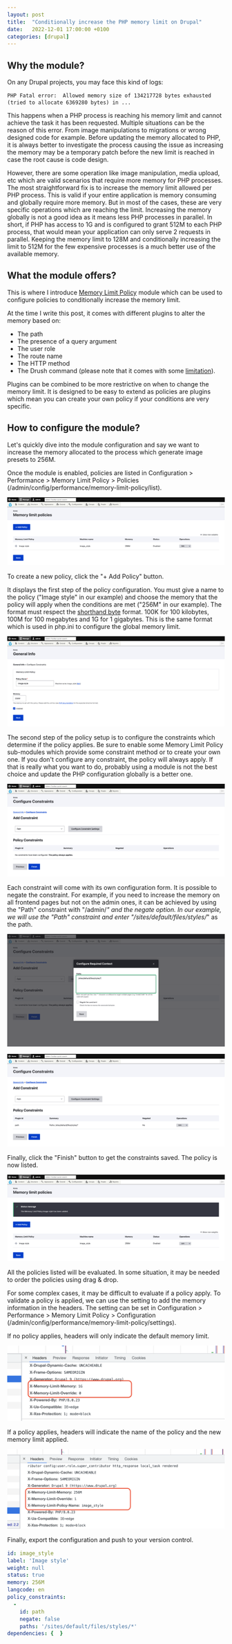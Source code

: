 ```yaml
---
layout: post
title:  "Conditionally increase the PHP memory limit on Drupal"
date:   2022-12-01 17:00:00 +0100
categories: [drupal]
---
```

## Why the module?
On any Drupal projects, you may face this kind of logs:
```
PHP Fatal error:  Allowed memory size of 134217728 bytes exhausted (tried to allocate 6369280 bytes) in ...
```

This happens when a PHP process is reaching his memory limit and cannot achieve the
task it has been requested. Multiple situations can be the reason of this error. From image
manipulations to migrations or wrong designed code for example. Before
updating the memory allocated to PHP, it is always better to investigate the 
process causing the issue as increasing the memory may be a temporary patch before
the new limit is reached in case the root cause is code design.

However, there are some operation like image manipulation, media upload, etc which are
valid scenarios that require more memory for PHP processes. The most straightforward
fix is to increase the memory limit allowed per PHP process. This is valid if your
entire application is memory consuming and globally require more memory. But in most of
the cases, these are very specific operations which are reaching the limit. Increasing
the memory globally is not a good idea as it means less PHP processes in parallel. In short, if
PHP has access to 1G and is configured to grant 512M to each PHP process, that would
mean your application can only serve 2 requests in parallel. Keeping the memory limit to 128M and
conditionally increasing the limit to 512M for the few expensive processes is a much better
use of the available memory.

## What the module offers?
This is where I introduce [Memory Limit Policy](https://www.drupal.org/project/memory_limit_policy)
module which can be used to configure policies to conditionally increase the memory
limit.

At the time I write this post, it comes with different plugins to alter the memory based on:
- The path
- The presence of a query argument
- The user role
- The route name
- The HTTP method
- The Drush command (please note that it comes with some [limitation](https://www.drupal.org/project/memory_limit_policy/issues/3276442)).

Plugins can be combined to be more restrictive on when to change the memory limit. It is designed to be easy to extend 
as policies are plugins which mean you can create your own policy if your conditions are very specific.

## How to configure the module?
Let's quickly dive into the module configuration and say we want to increase the
memory allocated to the process which generate image presets to 256M.

Once the module is enabled, policies are listed in
Configuration > Performance > Memory Limit Policy > Policies
(/admin/config/performance/memory-limit-policy/list).

![](/assets/2022-12-01-drupal-memory-limit/memory-limit-list.png)

To create a new policy, click the "+ Add Policy" button.

It displays the first step of
the policy configuration. You must give a name to the policy ("Image style" in our example) and choose the memory that the
policy will apply when the conditions are met ("256M" in our example). The format must respect the [shorthand byte](https://www.php.net/manual/en/faq.using.php#faq.using.shorthandbytes) format.
100K for 100 kilobytes, 100M for 100 megabytes and 1G for 1 gigabytes. This is the same
format which is used in php.ini to configure the global memory limit.

![](/assets/2022-12-01-drupal-memory-limit/memory-limit-create-step-1.png)

The second step of the policy setup is to configure the constraints which determine if the
policy applies. Be sure to enable some Memory Limit Policy sub-modules which provide
some constraint method or to create your own one. If you don't configure any constraint,
the policy will always apply. If that is really what you want to do, probably using a module
is not the best choice and update the PHP configuration globally is a better one.

![](/assets/2022-12-01-drupal-memory-limit/memory-limit-create-step-2.png)

Each constraint will come with its own configuration form. It is possible to negate the
constraint. For example, if you need to increase the memory on all frontend pages but not
on the admin ones, it can be achieved by using the "Path" constraint with "/admin/*" and the
negate option. In our example, we will use the "Path" constraint and enter "/sites/default/files/styles/*"
as the path.

![](/assets/2022-12-01-drupal-memory-limit/memory-limit-create-step-path.png)

![](/assets/2022-12-01-drupal-memory-limit/memory-limit-create-step-2-bis.png)

Finally, click the "Finish" button to get the constraints saved. The policy is now listed.

![](/assets/2022-12-01-drupal-memory-limit/memory-limit-list-2.png)

All the policies listed will be evaluated. In some situation, it may be needed to
order the policies using drag & drop.

For some complex cases, it may be difficult to evaluate if a policy apply. To validate
a policy is applied, we can use the setting to add the memory information in the headers. The setting
can be set in Configuration > Performance > Memory Limit Policy > Configuration
(/admin/config/performance/memory-limit-policy/settings).

If no policy applies, headers will only indicate the default memory limit.

![](/assets/2022-12-01-drupal-memory-limit/memory-limit-headers-2.png)

If a policy applies, headers will indicate the name of the policy and the new memory
limit applied.

![](/assets/2022-12-01-drupal-memory-limit/memory-limit-headers.png)

Finally, export the configuration and push to your version control.

```yml
id: image_style
label: 'Image style'
weight: null
status: true
memory: 256M
langcode: en
policy_constraints:
  -
    id: path
    negate: false
    paths: '/sites/default/files/styles/*'
dependencies: {  }
```
